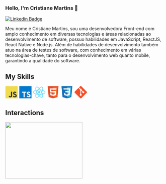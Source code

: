 







### Hello, I'm Cristiane Martins 👋

[![Linkedin Badge](https://img.shields.io/badge/-Cristiane%20Martins-3333cc?style=flat-square&logo=Linkedin&logoColor=white&link=https://www.linkedin.com/in/crissims/)](https://www.linkedin.com/in/crissims/)

Meu nome é Cristiane Martins, sou uma desenvolvedora Front-end com amplo conhecimento em diversas tecnologias e áreas relacionadas ao desenvolvimento de software, possuo habilidades em JavaScript, ReactJS, React Native e Node.js. Além de habilidades de desenvolvimento também atuo na área de testes de software, com conhecimento em várias tecnologias-chave, tanto para o desenvolvimento web quanto mobile, garantindo a qualidade do software.


## My Skills
<img src="https://raw.githubusercontent.com/devicons/devicon/master/icons/javascript/javascript-original.svg" alt="Javascript" width="40" height="40" style="max-width:100%;"></img>
<img src="https://raw.githubusercontent.com/devicons/devicon/master/icons/typescript/typescript-original.svg" alt="Typescript" width="40" height="40" style="max-width:100%;"></img>
<img src="https://raw.githubusercontent.com/devicons/devicon/master/icons/react/react-original.svg" alt="React" width="40" height="40" style="max-width:100%;"></img>
<img src="https://raw.githubusercontent.com/devicons/devicon/master/icons/html5/html5-original.svg" alt="Html" width="40" height="40" style="max-width:100%;"></img>
<img src="https://raw.githubusercontent.com/devicons/devicon/master/icons/css3/css3-original.svg" alt="Css" width="40" height="40" style="max-width:100%;"></img>
<img src="https://raw.githubusercontent.com/devicons/devicon/master/icons/git/git-original.svg" alt="Git" width="40" height="40" style="max-width:100%;"></img>


## Interactions

<div width="100%" border="0">
    <img height="180" src="https://github-readme-stats.vercel.app/api/top-langs/?username=crissims&layout=compact&langs_count=10&theme=dark" width="69.75%"/>
</div>
